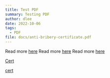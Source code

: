 ```yaml
---
title: Test PDF
summary: Testing PDF
author: dlee
date: 2022-10-06
tags:
  - PDF
file: docs/anti-bribery-certificate.pdf
---
```

Read more [here](./docs/anti-bribery-certificate.pdf)
Read more [here](/docs/anti-bribery-certificate.pdf)
Read more [here](docs/anti-bribery-certificate.pdf)

[C﻿ert](docs/anti-bribery-certificate.pdf)

[c﻿ert](/docs/anti-bribery-certificate.pdf)
